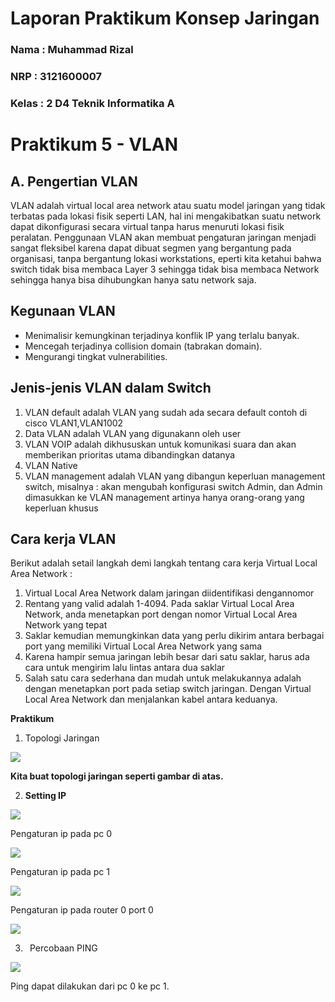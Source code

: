 
# Laporan Praktikum Konsep Jaringan

### Nama : Muhammad Rizal

### NRP : 3121600007

### Kelas : 2 D4 Teknik Informatika A

# Praktikum 5 - VLAN

## A. Pengertian VLAN

VLAN adalah virtual local area network atau suatu model jaringan yang tidak terbatas pada lokasi fisik seperti LAN, hal ini mengakibatkan suatu network dapat dikonfigurasi secara virtual tanpa harus menuruti lokasi fisik peralatan. Penggunaan VLAN akan membuat pengaturan jaringan menjadi sangat fleksibel karena dapat dibuat segmen yang bergantung pada organisasi, tanpa bergantung lokasi workstations, eperti kita ketahui bahwa switch tidak bisa membaca Layer 3 sehingga tidak bisa membaca Network sehingga hanya bisa dihubungkan hanya satu network saja.

## Kegunaan VLAN

- Menimalisir kemungkinan terjadinya konflik IP yang terlalu banyak.
- Mencegah terjadinya collision domain (tabrakan domain).
- Mengurangi tingkat vulnerabilities.

## Jenis-jenis VLAN dalam Switch

1. VLAN default adalah VLAN yang sudah ada secara default contoh di cisco VLAN1,VLAN1002
2. Data VLAN adalah VLAN yang digunakann oleh user
3. VLAN VOIP adalah dikhususkan untuk komunikasi suara dan akan memberikan prioritas utama dibandingkan datanya
4. VLAN Native
5. VLAN management adalah VLAN yang dibangun keperluan management switch, misalnya : akan mengubah konfigurasi switch Admin, dan Admin dimasukkan ke VLAN management artinya hanya orang-orang yang keperluan khusus

## Cara kerja VLAN

Berikut adalah setail langkah demi langkah tentang cara kerja Virtual
Local Area Network :

1. Virtual Local Area Network dalam jaringan diidentifikasi dengannomor
2. Rentang yang valid adalah 1-4094. Pada saklar Virtual Local Area Network, anda menetapkan port dengan nomor Virtual Local Area
   Network yang tepat
3. Saklar kemudian memungkinkan data yang perlu dikirim antara berbagai port yang memiliki Virtual Local Area Network yang sama
4. Karena hampir semua jaringan lebih besar dari satu saklar, harus ada
   cara untuk mengirim lalu lintas antara dua saklar
5. Salah satu cara sederhana dan mudah untuk melakukannya adalah dengan
   menetapkan port pada setiap switch jaringan. Dengan Virtual Local
   Area Network dan menjalankan kabel antara keduanya.

**Praktikum**

1) Topologi Jaringan

![](https://github.com/rizal15D/Tugas-Pratikum-Konsep-Jaringan-/blob/main/Laporan%205/1.png)

**Kita buat topologi jaringan seperti gambar di atas.**

2) **Setting IP**

![](https://github.com/rizal15D/Tugas-Pratikum-Konsep-Jaringan-/blob/main/Laporan%205/2.png)

Pengaturan ip pada pc 0

![](https://github.com/rizal15D/Tugas-Pratikum-Konsep-Jaringan-/blob/main/Laporan%205/3.png)

Pengaturan ip pada pc 1

![](https://github.com/rizal15D/Tugas-Pratikum-Konsep-Jaringan-/blob/main/Laporan%205/4.png)

Pengaturan ip pada router 0 port 0

![](https://github.com/rizal15D/Tugas-Pratikum-Konsep-Jaringan-/blob/main/Laporan%205/5.png)

3) ` `Percobaan PING

![](https://github.com/rizal15D/Tugas-Pratikum-Konsep-Jaringan-/blob/main/Laporan%205/6.png)

Ping dapat dilakukan dari pc 0 ke pc 1.




